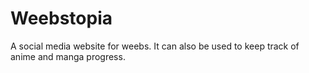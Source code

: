 # Weebstopia
A social media website for weebs. It can also be used to keep track of anime and manga progress.
